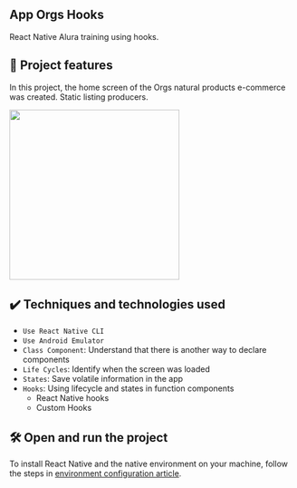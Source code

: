 ## App Orgs Hooks

React Native Alura training using hooks.

## 🔨 Project features

In this project, the home screen of the Orgs natural products e-commerce was created. Static listing producers.

<img src="https://user-images.githubusercontent.com/9091491/131163034-18cc72ba-8405-4676-a755-a6280d505fd1.gif" width="300" />

## ✔️ Techniques and technologies used

- `Use React Native CLI`
- `Use Android Emulator`
- `Class Component`: Understand that there is another way to declare components
- `Life Cycles`: Identify when the screen was loaded
- `States`: Save volatile information in the app
- `Hooks`: Using lifecycle and states in function components
  - React Native hooks
  - Custom Hooks

## 🛠️ Open and run the project

To install React Native and the native environment on your machine, follow the steps in [environment configuration article](https://www.alura.com.br/artigos/configurando-o-ambiente-react-native).
